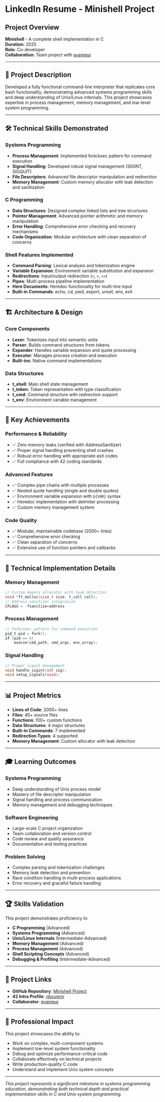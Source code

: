 # LinkedIn Resume - Minishell Project

## Project Overview
**Minishell** - A complete shell implementation in C  
**Duration:** 2025  
**Role:** Co-developer  
**Collaboration:** Team project with [ayameur](https://profile.intra.42.fr/users/ayameur)

---

## 🚀 Project Description

Developed a fully functional command-line interpreter that replicates core bash functionality, demonstrating advanced systems programming skills and deep understanding of Unix/Linux internals. This project showcases expertise in process management, memory management, and low-level system programming.

---

## 🛠️ Technical Skills Demonstrated

### **Systems Programming**
- **Process Management**: Implemented fork/exec pattern for command execution
- **Signal Handling**: Developed robust signal management (SIGINT, SIGQUIT)
- **File Descriptors**: Advanced file descriptor manipulation and redirection
- **Memory Management**: Custom memory allocator with leak detection and sanitization

### **C Programming**
- **Data Structures**: Designed complex linked lists and tree structures
- **Pointer Management**: Advanced pointer arithmetic and memory manipulation
- **Error Handling**: Comprehensive error checking and recovery mechanisms
- **Code Organization**: Modular architecture with clean separation of concerns

### **Shell Features Implemented**
- **Command Parsing**: Lexical analysis and tokenization engine
- **Variable Expansion**: Environment variable substitution and expansion
- **Redirections**: Input/output redirection (`<`, `>`, `>>`)
- **Pipes**: Multi-process pipeline implementation
- **Here Documents**: Heredoc functionality for multi-line input
- **Built-in Commands**: echo, cd, pwd, export, unset, env, exit

---

## 🏗️ Architecture & Design

### **Core Components**
- **Lexer**: Tokenizes input into semantic units
- **Parser**: Builds command structures from tokens
- **Expander**: Handles variable expansion and quote processing
- **Executor**: Manages process creation and execution
- **Built-ins**: Native command implementations

### **Data Structures**
- **t_shell**: Main shell state management
- **t_token**: Token representation with type classification
- **t_cmd**: Command structure with redirection support
- **t_env**: Environment variable management

---

## 🎯 Key Achievements

### **Performance & Reliability**
- ✅ Zero memory leaks (verified with AddressSanitizer)
- ✅ Proper signal handling preventing shell crashes
- ✅ Robust error handling with appropriate exit codes
- ✅ Full compliance with 42 coding standards

### **Advanced Features**
- ✅ Complex pipe chains with multiple processes
- ✅ Nested quote handling (single and double quotes)
- ✅ Environment variable expansion with `${VAR}` syntax
- ✅ Heredoc implementation with delimiter processing
- ✅ Custom memory management system

### **Code Quality**
- ✅ Modular, maintainable codebase (2000+ lines)
- ✅ Comprehensive error checking
- ✅ Clean separation of concerns
- ✅ Extensive use of function pointers and callbacks

---

## 🔧 Technical Implementation Details

### **Memory Management**
```c
// Custom memory allocator with leak detection
void *ft_malloc(size_t size, t_call call);
// Address sanitizer integration
CFLAGS = -fsanitize=address
```

### **Process Management**
```c
// Fork/exec pattern for command execution
pid_t pid = fork();
if (pid == 0)
    execve(cmd_path, cmd_args, env_array);
```

### **Signal Handling**
```c
// Proper signal management
void handle_sigint(int sig);
void setup_signals(void);
```

---

## 📊 Project Metrics

- **Lines of Code**: 2000+ lines
- **Files**: 45+ source files
- **Functions**: 100+ custom functions
- **Data Structures**: 4 major structures
- **Built-in Commands**: 7 implemented
- **Redirection Types**: 4 supported
- **Memory Management**: Custom allocator with leak detection

---

## 🎓 Learning Outcomes

### **Systems Programming**
- Deep understanding of Unix process model
- Mastery of file descriptor manipulation
- Signal handling and process communication
- Memory management and debugging techniques

### **Software Engineering**
- Large-scale C project organization
- Team collaboration and version control
- Code review and quality assurance
- Documentation and testing practices

### **Problem Solving**
- Complex parsing and tokenization challenges
- Memory leak detection and prevention
- Race condition handling in multi-process applications
- Error recovery and graceful failure handling

---

## 🏆 Skills Validation

This project demonstrates proficiency in:
- **C Programming** (Advanced)
- **Systems Programming** (Advanced)
- **Unix/Linux Internals** (Intermediate-Advanced)
- **Memory Management** (Advanced)
- **Process Management** (Advanced)
- **Shell Scripting Concepts** (Advanced)
- **Debugging & Profiling** (Intermediate-Advanced)

---

## 🔗 Project Links

- **GitHub Repository**: [Minishell Project](https://github.com/boughatat911/minishell)
- **42 Intra Profile**: [nbougrin](https://profile.intra.42.fr/users/nbougrin)
- **Collaborator**: [ayameur](https://profile.intra.42.fr/users/ayameur)

---

## 💼 Professional Impact

This project showcases the ability to:
- Work on complex, multi-component systems
- Implement low-level system functionality
- Debug and optimize performance-critical code
- Collaborate effectively on technical projects
- Write production-quality C code
- Understand and implement Unix system concepts

---

*This project represents a significant milestone in systems programming education, demonstrating both technical depth and practical implementation skills in C and Unix system programming.*
